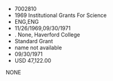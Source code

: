 * 7002810
* 1969 Institutional Grants For Science
* ENG,ENG
* 11/26/1969,09/30/1971
*  . None, Haverford College
* Standard Grant
*   name not available
* 09/30/1971
* USD 47,122.00

NONE